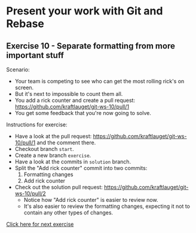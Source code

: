 # Present your work with Git and Rebase

## Exercise 10 - Separate formatting from more important stuff

Scenario:

- Your team is competing to see who can get the most rolling rick's on screen.
- But it's next to impossible to count them all.
- You add a rick counter and create a pull request: https://github.com/kraftlauget/git-ws-10/pull/1
- You get some feedback that you're now going to solve.

Instructions for exercise:

- Have a look at the pull request: https://github.com/kraftlauget/git-ws-10/pull/1 and the comment there.
- Checkout branch `start`.
- Create a new branch `exercise`.
- Have a look at the commits in `solution` branch.
- Split the "Add rick counter" commit into two commits:
  1. Formatting changes
  2. Add rick counter
- Check out the solution pull request: https://github.com/kraftlauget/git-ws-10/pull/2
  - Notice how "Add rick counter" is easier to review now.
  - It's also easier to review the formatting changes, expecting it not to contain any other types of changes.

[Click here for next exercise](https://github.com/kraftlauget/git-ws-11)
